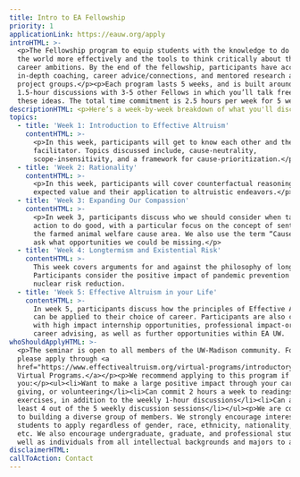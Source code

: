 ```yaml
---
title: Intro to EA Fellowship
priority: 1
applicationLink: https://eauw.org/apply
introHTML: >-
  <p>The Fellowship program to equip students with the knowledge to do good in
  the world more effectively and the tools to think critically about their
  career ambitions. By the end of the fellowship, participants have access to
  in-depth coaching, career advice/connections, and mentored research and
  project groups.</p><p>Each program lasts 5 weeks, and is built around weekly
  1.5-hour discussions with 3-5 other Fellows in which you’ll talk freely about
  these ideas. The total time commitment is 2.5 hours per week for 5 weeks.</p>
descriptionHTML: <p>Here’s a week-by-week breakdown of what you'll discuss:</p>
topics:
  - title: 'Week 1: Introduction to Effective Altruism'
    contentHTML: >-
      <p>In this week, participants will get to know each other and their
      facilitator. Topics discussed include, cause-neutrality,
      scope-insensitivity, and a framework for cause-prioritization.</p>
  - title: 'Week 2: Rationality'
    contentHTML: >-
      <p>In this week, participants will cover counterfactual reasoning and
      expected value and their application to altruistic endeavors.</p>
  - title: 'Week 3: Expanding Our Compassion'
    contentHTML: >-
      <p>In week 3, participants discuss who we should consider when taking
      action to do good, with a particular focus on the concept of sentience and
      the farmed animal welfare cause area. We also use the term “Cause X” to
      ask what opportunities we could be missing.</p>
  - title: 'Week 4: Longtermism and Existential Risk'
    contentHTML: >-
      This week covers arguments for and against the philosophy of longtermism.
      Participants consider the positive impact of pandemic prevention and
      nuclear risk reduction.
  - title: 'Week 5: Effective Altruism in your Life'
    contentHTML: >-
      In week 5, participants discuss how the principles of Effective Altruism
      can be applied to their choice of career. Participants are also connected
      with high impact internship opportunities, professional impact-oriented
      career advising, as well as further opportunities within EA UW.
whoShouldApplyHTML: >-
  <p>The seminar is open to all members of the UW-Madison community. For others,
  please apply through <a
  href="https://www.effectivealtruism.org/virtual-programs/introductory-program/">EA
  Virtual Programs.</a></p><p>We recommend applying to this program if
  you:</p><ul><li>Want to make a large positive impact through your career,
  giving, or volunteering</li><li>Can commit 2 hours a week to readings and
  exercises, in addition to the weekly 1-hour discussions</li><li>Can attend at
  least 4 out of the 5 weekly discussion sessions</li></ul><p>We are committed
  to building a diverse group of members. We strongly encourage interested
  students to apply regardless of gender, race, ethnicity, nationality, ability,
  etc. We also encourage undergraduate, graduate, and professional students, as
  well as individuals from all intellectual backgrounds and majors to apply.</p>
disclaimerHTML:
callToAction: Contact
---
```

